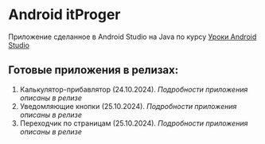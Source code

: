 # Android itProger

Приложение сделанное в Android Studio на Java по курсу [Уроки Android Studio](https://itproger.com/course/java-android)

## Готовые приложения в релизах:
1. Калькулятор-прибавлятор (24.10.2024). *Подробности приложения описаны в релизе*
2. Уведомляющие кнопки (25.10.2024). *Подробности приложения описаны в релизе*
3. Переходчик по страницам (25.10.2024). *Подробности приложения описаны в релизе*

